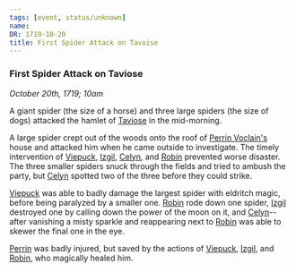 ```yaml
---
tags: [event, status/unknown]
name:
DR: 1719-10-20
title: First Spider Attack on Tavoise
---
```

### First Spider Attack on Taviose
*October 20th, 1719; 10am*

A giant spider (the size of a horse) and three large spiders (the size of dogs) attacked the hamlet of [Taviose](<../../../../gazetteer/greater-sembara/sembara/barony-of-aveil/cleenseau-region/taviose.md>) in the mid-morning. 

A large spider crept out of the woods onto the roof of [Perrin Voclain's](<../../../../people/sembarans/perrin-voclain.md>) house and attacked him when he came outside to investigate. The timely intervention of [Viepuck](<../../../../people/pcs/cleenseau/viepuck.md>), [Izgil](<../../../../people/pcs/cleenseau/izgil-moonseeker.md>), [Celyn](<../../../../people/pcs/cleenseau/celyn.md>), and [Robin](<../../../../people/pcs/cleenseau/robin-of-abenfyrd.md>) prevented worse disaster. The three smaller spiders snuck through the fields and tried to ambush the party, but [Celyn](<../../../../people/pcs/cleenseau/celyn.md>) spotted two of the three before they could strike. 

[Viepuck](<../../../../people/pcs/cleenseau/viepuck.md>) was able to badly damage the largest spider with eldritch magic, before being paralyzed by a smaller one. [Robin](<../../../../people/pcs/cleenseau/robin-of-abenfyrd.md>) rode down one spider, [Izgil](<../../../../people/pcs/cleenseau/izgil-moonseeker.md>) destroyed one by calling down the power of the moon on it, and [Celyn](<../../../../people/pcs/cleenseau/celyn.md>)-- after vanishing a misty sparkle and reappearing next to [Robin](<../../../../people/pcs/cleenseau/robin-of-abenfyrd.md>) was able to skewer the final one in the eye.

[Perrin](<../../../../people/sembarans/perrin-voclain.md>) was badly injured, but saved by the actions of [Viepuck](<../../../../people/pcs/cleenseau/viepuck.md>), [Izgil](<../../../../people/pcs/cleenseau/izgil-moonseeker.md>), and [Robin](<../../../../people/pcs/cleenseau/robin-of-abenfyrd.md>), who magically healed him.